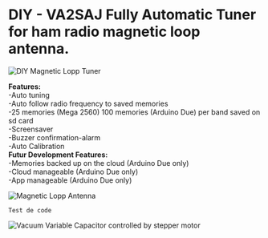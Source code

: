 # DIY - VA2SAJ Fully Automatic Tuner for ham radio magnetic loop antenna.


![DIY Magnetic Lopp Tuner](https://s3.amazonaws.com/files.qrz.com/j/va2saj/IMG_20190913_215805.jpg)

**Features:**<br>
-Auto tuning<br>
-Auto follow radio frequency to saved memories<br>
-25 memories (Mega 2560) 100 memories (Arduino Due) per band saved on sd card<br>
-Screensaver<br>
-Buzzer confirmation-alarm<br>
-Auto Calibration<br>
**Futur Development Features:**<br>
-Memories backed up on the cloud (Arduino Due only)<br>
-Cloud manageable (Arduino Due only)<br>
-App manageable (Arduino Due only)<br>


![Magnetic Lopp Antenna](https://s3.amazonaws.com/files.qrz.com/j/va2saj/IMG_20190805_194314.jpg)

`Test de code `

![Vacuum Variable Capacitor controlled by stepper motor](https://s3.amazonaws.com/files.qrz.com/j/va2saj/IMG_20190801_162644.jpg)
